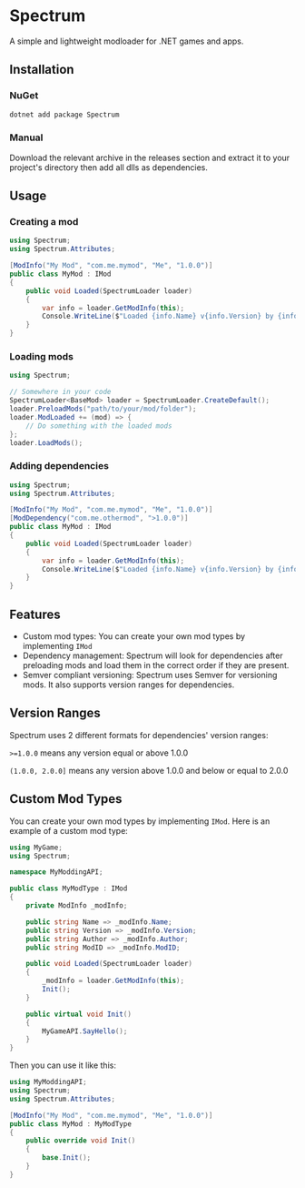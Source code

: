# Spectrum

A simple and lightweight modloader for .NET games and apps.

## Installation

### NuGet

```bash
dotnet add package Spectrum
```

### Manual

Download the relevant archive in the releases section and extract it to your project's directory then add all dlls as dependencies.

## Usage

### Creating a mod

```cs
using Spectrum;
using Spectrum.Attributes;

[ModInfo("My Mod", "com.me.mymod", "Me", "1.0.0")]
public class MyMod : IMod
{
    public void Loaded(SpectrumLoader loader)
    {
        var info = loader.GetModInfo(this);
        Console.WriteLine($"Loaded {info.Name} v{info.Version} by {info.Author}");
    }
}

```

### Loading mods

```cs
using Spectrum;

// Somewhere in your code
SpectrumLoader<BaseMod> loader = SpectrumLoader.CreateDefault();
loader.PreloadMods("path/to/your/mod/folder");
loader.ModLoaded += (mod) => {
    // Do something with the loaded mods
};
loader.LoadMods();

```

### Adding dependencies

```cs
using Spectrum;
using Spectrum.Attributes;

[ModInfo("My Mod", "com.me.mymod", "Me", "1.0.0")]
[ModDependency("com.me.othermod", ">1.0.0")]
public class MyMod : IMod
{
    public void Loaded(SpectrumLoader loader)
    {
        var info = loader.GetModInfo(this);
        Console.WriteLine($"Loaded {info.Name} v{info.Version} by {info.Author}");
    }
}
```

## Features

- Custom mod types: You can create your own mod types by implementing `IMod`
- Dependency management: Spectrum will look for dependencies after preloading mods and load them in the correct order if they are present.
- Semver compliant versioning: Spectrum uses Semver for versioning mods. It also supports version ranges for dependencies.

## Version Ranges

Spectrum uses 2 different formats for dependencies' version ranges:

`>=1.0.0` means any version equal or above 1.0.0

`(1.0.0, 2.0.0]` means any version above 1.0.0 and below or equal to 2.0.0

## Custom Mod Types

You can create your own mod types by implementing `IMod`. Here is an example of a custom mod type:
```cs
using MyGame;
using Spectrum;

namespace MyModdingAPI;

public class MyModType : IMod
{
    private ModInfo _modInfo;

    public string Name => _modInfo.Name;
    public string Version => _modInfo.Version;
    public string Author => _modInfo.Author;
    public string ModID => _modInfo.ModID;

    public void Loaded(SpectrumLoader loader)
    {
        _modInfo = loader.GetModInfo(this);
        Init();
    }

    public virtual void Init()
    {
        MyGameAPI.SayHello();
    }
}
```

Then you can use it like this:
```cs
using MyModdingAPI;
using Spectrum;
using Spectrum.Attributes;

[ModInfo("My Mod", "com.me.mymod", "Me", "1.0.0")]
public class MyMod : MyModType
{
    public override void Init()
    {
        base.Init();
    }
}
```

